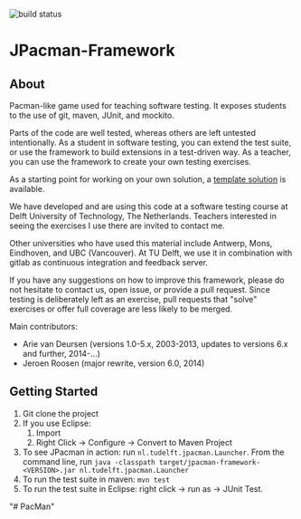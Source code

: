 ![build status](https://travis-ci.org/SERG-Delft/jpacman-framework.svg?branch=master)

JPacman-Framework
=================

About
-----

Pacman-like game used for teaching software testing.
It exposes students to the use of git, maven, JUnit, and mockito.

Parts of the code are well tested, whereas others are left untested intentionally. As a student in software testing, you can extend the test suite, or use the framework to build extensions in a test-driven way. As a teacher, you can use the framework to create your own testing exercises.

As a starting point for working on your own solution, a [template solution](https://github.com/SERG-Delft/jpacman-template) is available.

We have developed and are using this code at a software testing course at Delft University of Technology, The Netherlands. Teachers interested in seeing the exercises I use there are invited to contact me.

Other universities who have used this material include Antwerp, Mons, Eindhoven, and UBC (Vancouver).
At TU Delft, we use it in combination with gitlab as continuous integration and feedback server.

If you have any suggestions on how to improve this framework, please do not hesitate to contact us, open issue, or provide a pull request. Since testing is deliberately left as an exercise, pull requests that "solve" exercises or offer full coverage are less likely to be merged.

Main contributors:

*	Arie van Deursen (versions 1.0-5.x, 2003-2013, updates to versions 6.x and further, 2014-...)
*	Jeroen Roosen (major rewrite, version 6.0, 2014)


Getting Started
---------------

1. Git clone the project
2. If you use Eclipse:
	1. Import
	2. Right Click -> Configure -> Convert to Maven Project
3. To see JPacman in action: run `nl.tudelft.jpacman.Launcher`.  From the
command line, run
```java -classpath target/jpacman-framework-<VERSION>.jar nl.tudelft.jpacman.Launcher```
4. To run the test suite in maven: `mvn test`
5. To run the test suite in Eclipse: right click -> run as -> JUnit Test.
	 
"# PacMan" 
